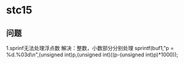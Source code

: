 # stc15

## 问题

1.sprinf无法处理浮点数
解决：整数，小数部分分别处理
sprintf(buf1,"p = %d.%03d\n",(unsigned int)p,(unsigned int)((p-(unsigned int)p)*1000));
